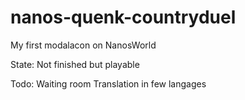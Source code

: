# nanos-quenk-countryduel
My first modalacon on NanosWorld

State: Not finished but playable

Todo:
Waiting room
Translation in few langages
